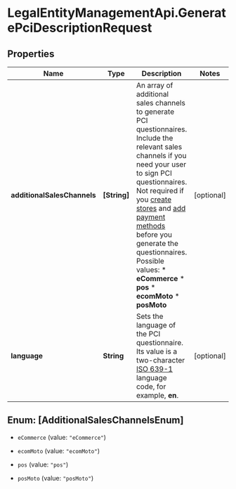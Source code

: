 # LegalEntityManagementApi.GeneratePciDescriptionRequest

## Properties

Name | Type | Description | Notes
------------ | ------------- | ------------- | -------------
**additionalSalesChannels** | **[String]** | An array of additional sales channels to generate PCI questionnaires. Include the relevant sales channels if you need your user to sign PCI questionnaires. Not required if you [create stores](https://docs.adyen.com/marketplaces-and-platforms/additional-for-platform-setup/create-stores/) and [add payment methods](https://docs.adyen.com/marketplaces-and-platforms/payment-methods/) before you generate the questionnaires.  Possible values: *  **eCommerce** *  **pos** *  **ecomMoto** *  **posMoto**   | [optional] 
**language** | **String** | Sets the language of the PCI questionnaire. Its value is a two-character [ISO 639-1](https://en.wikipedia.org/wiki/ISO_639-1) language code, for example, **en**. | [optional] 



## Enum: [AdditionalSalesChannelsEnum]


* `eCommerce` (value: `"eCommerce"`)

* `ecomMoto` (value: `"ecomMoto"`)

* `pos` (value: `"pos"`)

* `posMoto` (value: `"posMoto"`)




